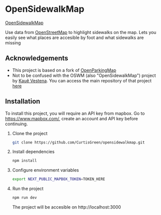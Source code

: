 # OpenSidewalkMap

[OpenSidewalkMap](https://www.opensidewalkmap.com/)

Use data from [OpenStreetMap](https://www.openstreetmap.org/) to highlight sidewalks on the map. Lets you easily see what places are accesible by foot and what sidewalks are missing
## Acknowledgements

 - This project is based on a fork of [OpenParkingMap](https://github.com/brandonfcohen1/openparkingmap)
 - Not to be confused with the OSWM (also "OpenSidewalkMap") project by [Kauê Vestena](https://github.com/kauevestena). You can access the main repository of that project [here](https://github.com/kauevestena/opensidewalkmap)
## Installation

To install this project, you will require an API key from mapbox. Go to https://www.mapbox.com/, create an account and API key before continuing.

1. Clone the project
    ```bash
    git clone https://github.com/CurtisGreen/opensidewalkmap.git
    ```
2. Install dependencies
    ```bash
    npm install
    ```
3. Configure environment variables
    ```bash
    export NEXT_PUBLIC_MAPBOX_TOKEN=TOKEN_HERE
    ```
4. Run the project
    ```bash
    npm run dev
    ```
    The project will be accesible on http://localhost:3000
    